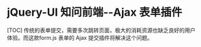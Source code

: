 # jQuery-UI 知问前端--Ajax 表单插件
[TOC]
传统的表单提交，需要多次跳转页面，极大的消耗资源也缺乏良好的用户体验。而这款form.js 表单的 Ajax 提交插件将解决这个问题。

## 